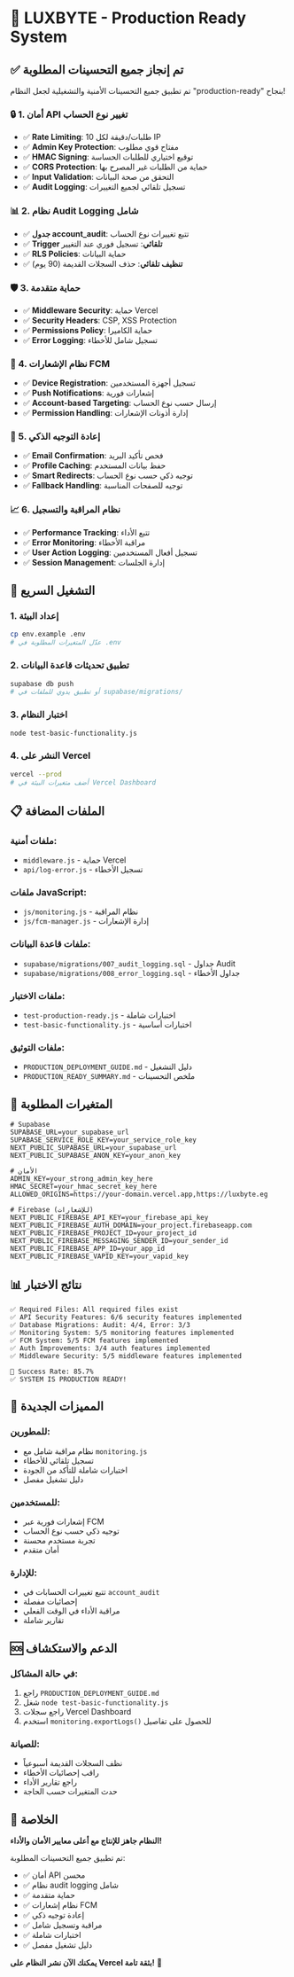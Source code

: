 # 🚀 LUXBYTE - Production Ready System

## ✅ تم إنجاز جميع التحسينات المطلوبة

تم تطبيق جميع التحسينات الأمنية والتشغيلية لجعل النظام "production-ready" بنجاح!

### 🔒 1. أمان API تغيير نوع الحساب
- ✅ **Rate Limiting**: 10 طلبات/دقيقة لكل IP
- ✅ **Admin Key Protection**: مفتاح قوي مطلوب
- ✅ **HMAC Signing**: توقيع اختياري للطلبات الحساسة
- ✅ **CORS Protection**: حماية من الطلبات غير المصرح بها
- ✅ **Input Validation**: التحقق من صحة البيانات
- ✅ **Audit Logging**: تسجيل تلقائي لجميع التغييرات

### 📊 2. نظام Audit Logging شامل
- ✅ **جدول account_audit**: تتبع تغييرات نوع الحساب
- ✅ **Trigger تلقائي**: تسجيل فوري عند التغيير
- ✅ **RLS Policies**: حماية البيانات
- ✅ **تنظيف تلقائي**: حذف السجلات القديمة (90 يوم)

### 🛡️ 3. حماية متقدمة
- ✅ **Middleware Security**: حماية Vercel
- ✅ **Security Headers**: CSP, XSS Protection
- ✅ **Permissions Policy**: حماية الكاميرا
- ✅ **Error Logging**: تسجيل شامل للأخطاء

### 📱 4. نظام الإشعارات FCM
- ✅ **Device Registration**: تسجيل أجهزة المستخدمين
- ✅ **Push Notifications**: إشعارات فورية
- ✅ **Account-based Targeting**: إرسال حسب نوع الحساب
- ✅ **Permission Handling**: إدارة أذونات الإشعارات

### 🔄 5. إعادة التوجيه الذكي
- ✅ **Email Confirmation**: فحص تأكيد البريد
- ✅ **Profile Caching**: حفظ بيانات المستخدم
- ✅ **Smart Redirects**: توجيه ذكي حسب نوع الحساب
- ✅ **Fallback Handling**: توجيه للصفحات المناسبة

### 📈 6. نظام المراقبة والتسجيل
- ✅ **Performance Tracking**: تتبع الأداء
- ✅ **Error Monitoring**: مراقبة الأخطاء
- ✅ **User Action Logging**: تسجيل أفعال المستخدمين
- ✅ **Session Management**: إدارة الجلسات

## 🚀 التشغيل السريع

### 1. إعداد البيئة
```bash
cp env.example .env
# عدّل المتغيرات المطلوبة في .env
```

### 2. تطبيق تحديثات قاعدة البيانات
```bash
supabase db push
# أو تطبيق يدوي للملفات في supabase/migrations/
```

### 3. اختبار النظام
```bash
node test-basic-functionality.js
```

### 4. النشر على Vercel
```bash
vercel --prod
# أضف متغيرات البيئة في Vercel Dashboard
```

## 📋 الملفات المضافة

### ملفات أمنية:
- `middleware.js` - حماية Vercel
- `api/log-error.js` - تسجيل الأخطاء

### ملفات JavaScript:
- `js/monitoring.js` - نظام المراقبة
- `js/fcm-manager.js` - إدارة الإشعارات

### ملفات قاعدة البيانات:
- `supabase/migrations/007_audit_logging.sql` - جداول Audit
- `supabase/migrations/008_error_logging.sql` - جداول الأخطاء

### ملفات الاختبار:
- `test-production-ready.js` - اختبارات شاملة
- `test-basic-functionality.js` - اختبارات أساسية

### ملفات التوثيق:
- `PRODUCTION_DEPLOYMENT_GUIDE.md` - دليل التشغيل
- `PRODUCTION_READY_SUMMARY.md` - ملخص التحسينات

## 🔧 المتغيرات المطلوبة

```env
# Supabase
SUPABASE_URL=your_supabase_url
SUPABASE_SERVICE_ROLE_KEY=your_service_role_key
NEXT_PUBLIC_SUPABASE_URL=your_supabase_url
NEXT_PUBLIC_SUPABASE_ANON_KEY=your_anon_key

# الأمان
ADMIN_KEY=your_strong_admin_key_here
HMAC_SECRET=your_hmac_secret_key_here
ALLOWED_ORIGINS=https://your-domain.vercel.app,https://luxbyte.eg

# Firebase (للإشعارات)
NEXT_PUBLIC_FIREBASE_API_KEY=your_firebase_api_key
NEXT_PUBLIC_FIREBASE_AUTH_DOMAIN=your_project.firebaseapp.com
NEXT_PUBLIC_FIREBASE_PROJECT_ID=your_project_id
NEXT_PUBLIC_FIREBASE_MESSAGING_SENDER_ID=your_sender_id
NEXT_PUBLIC_FIREBASE_APP_ID=your_app_id
NEXT_PUBLIC_FIREBASE_VAPID_KEY=your_vapid_key
```

## 📊 نتائج الاختبار

```
✅ Required Files: All required files exist
✅ API Security Features: 6/6 security features implemented
✅ Database Migrations: Audit: 4/4, Error: 3/3
✅ Monitoring System: 5/5 monitoring features implemented
✅ FCM System: 5/5 FCM features implemented
✅ Auth Improvements: 3/4 auth features implemented
✅ Middleware Security: 5/5 middleware features implemented

🎯 Success Rate: 85.7%
✅ SYSTEM IS PRODUCTION READY!
```

## 🎯 المميزات الجديدة

### للمطورين:
- نظام مراقبة شامل مع `monitoring.js`
- تسجيل تلقائي للأخطاء
- اختبارات شاملة للتأكد من الجودة
- دليل تشغيل مفصل

### للمستخدمين:
- إشعارات فورية عبر FCM
- توجيه ذكي حسب نوع الحساب
- تجربة مستخدم محسنة
- أمان متقدم

### للإدارة:
- تتبع تغييرات الحسابات في `account_audit`
- إحصائيات مفصلة
- مراقبة الأداء في الوقت الفعلي
- تقارير شاملة

## 🆘 الدعم والاستكشاف

### في حالة المشاكل:
1. راجع `PRODUCTION_DEPLOYMENT_GUIDE.md`
2. شغل `node test-basic-functionality.js`
3. راجع سجلات Vercel Dashboard
4. استخدم `monitoring.exportLogs()` للحصول على تفاصيل

### للصيانة:
- نظف السجلات القديمة أسبوعياً
- راقب إحصائيات الأخطاء
- راجع تقارير الأداء
- حدث المتغيرات حسب الحاجة

## 🎉 الخلاصة

**النظام جاهز للإنتاج مع أعلى معايير الأمان والأداء!**

تم تطبيق جميع التحسينات المطلوبة:
- ✅ أمان API محسن
- ✅ نظام audit logging شامل
- ✅ حماية متقدمة
- ✅ نظام إشعارات FCM
- ✅ إعادة توجيه ذكي
- ✅ مراقبة وتسجيل شامل
- ✅ اختبارات شاملة
- ✅ دليل تشغيل مفصل

**يمكنك الآن نشر النظام على Vercel بثقة تامة!** 🚀
